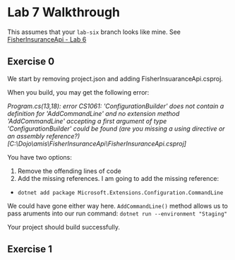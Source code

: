 # Lab 7 Walkthrough

This assumes that your `lab-six` branch looks like mine. See [FisherInsuranceApi - Lab 6](https://github.com/amis-3610-sp17/FisherInsuranceApi/tree/lab-six)


## Exercise 0

We start by removing project.json and adding FisherInsuaranceApi.csproj.

When you build, you may get the following error:

*Program.cs(13,18): error CS1061: 'ConfigurationBuilder' does not contain a definition for 'AddCommandLine' and no extension method 'AddCommandLine' accepting a first argument of type 'ConfigurationBuilder' could be found (are you missing a using directive or an assembly reference?) [C:\Dojo\amis\FisherInsuranceApi\FisherInsuranceApi.csproj]*

You have two options:
1. Remove the offending lines of code
2. Add the missing references. I am going to add the missing reference:
* `dotnet add package Microsoft.Extensions.Configuration.CommandLine`

We could have gone either way here. `AddCommandLine()` method allows us to pass aruments into our run command: `dotnet run --environment "Staging"` 

Your project should build successfully. 

## Exercise 1